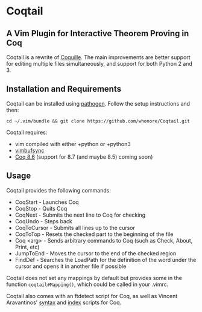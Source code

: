 # Coqtail
## A Vim Plugin for Interactive Theorem Proving in Coq

Coqtail is a rewrite of [Coquille](https://github.com/the-lambda-church/coquille).
The main improvements are better support for editing multiple files simultaneously,
and support for both Python 2 and 3.

Installation and Requirements
----------------
Coqtail can be installed using [pathogen](https://github.com/tpope/vim-pathogen).
Follow the setup instructions and then:

    cd ~/.vim/bundle && git clone https://github.com/whonore/Coqtail.git

Coqtail requires:
- vim compiled with either +python or +python3
- [vimbufsync](https://github.com/let-def/vimbufsync)
- [Coq 8.6](https://coq.inria.fr/coq-86) (support for 8.7 (and maybe 8.5) coming soon)

Usage
---
Coqtail provides the following commands:
- CoqStart - Launches Coq
- CoqStop - Quits Coq
- CoqNext - Submits the next line to Coq for checking
- CoqUndo - Steps back
- CoqToCursor - Submits all lines up to the cursor
- CoqToTop - Resets the checked part to the beginning of the file
- Coq \<arg> - Sends arbitrary commands to Coq (such as Check, About, Print, etc)
- JumpToEnd - Moves the cursor to the end of the checked region
- FindDef - Searches the LoadPath for the definition of the word under the cursor and
opens it in another file if possible

Coqtail does not set any mappings by default but provides some in the function `coqtail#Mapping()`,
which could be called in your .vimrc.

Coqtail also comes with an ftdetect script for Coq, as well as Vincent Aravantinos'
[syntax](http://www.vim.org/scripts/script.php?script_id=2063) and
[index](http://www.vim.org/scripts/script.php?script_id=2079) scripts for Coq.
